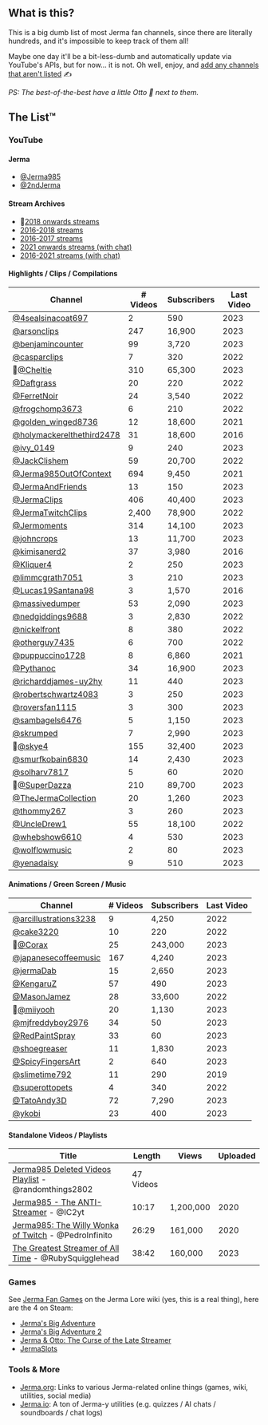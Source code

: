 ## What is this?

This is a big dumb list of most Jerma fan channels, since there are literally hundreds, and it's impossible to keep track of them all!

Maybe one day it'll be a bit-less-dumb and automatically update via YouTube's APIs, but for now... it is not. Oh well, enjoy, and [add any channels that aren't listed](https://github.com/JakeSteam/Jerma/) ✍️

*PS: The best-of-the-best have a little Otto 🐶 next to them.*

## The List™️

### YouTube

#### Jerma

* [@Jerma985](https://www.youtube.com/@Jerma985)
* [@2ndJerma](https://www.youtube.com/@2ndJerma)

#### Stream Archives 

* 🐶[2018 onwards streams](https://www.youtube.com/@JermaStreamArchive)
* [2016-2018 streams](https://www.youtube.com/@SterJermaStreamArchive/)
* [2016-2017 streams](https://www.youtube.com/channel/UCjyrSUk-1AGjALTcWneRaeA)
* [2021 onwards streams (with chat)](https://www.youtube.com/@JermaStreamArchiveWithChat)
* [2016-2021 streams (with chat)](https://www.youtube.com/@oldjermastreamarchivewithc4062/)

#### Highlights / Clips / Compilations

| Channel | # Videos | Subscribers | Last Video |
| --- | --- | --- | --- |
| [@4sealsinacoat697](https://www.youtube.com/@4sealsinacoat697) | 2 | 590 | 2023 |
| [@arsonclips](https://www.youtube.com/@arsonclips) | 247 | 16,900 | 2023 |
| [@benjamincounter](https://www.youtube.com/@benjamincounter) | 99 | 3,720 | 2023 |
| [@casparclips](https://www.youtube.com/@casperclips) | 7 | 320 | 2022 |
| 🐶[@Cheltie](https://www.youtube.com/@Cheltie) | 310 | 65,300 | 2023 |
| [@Daftgrass](https://www.youtube.com/@Daftgrass/) | 20 | 220 | 2022 |
| [@FerretNoir](https://www.youtube.com/@FerretNoir) | 24 | 3,540 | 2022 |
| [@frogchomp3673](https://www.youtube.com/@frogchomp3673) | 6 | 210 | 2022 |
| [@golden_winged8736](https://www.youtube.com/@golden_winged8736/) | 12 | 18,600 | 2021 |
| [@holymackerelthethird2478](https://www.youtube.com/@holymackerelthethird2478) | 31 | 18,600 | 2016 |
| [@ivy_0149](https://www.youtube.com/@ivy_0149) | 9 | 240 | 2023 |
| [@JackClishem](https://www.youtube.com/@JackClishem) | 59 | 20,700 | 2022 |
| [@Jerma985OutOfContext](https://www.youtube.com/@Jerma985OutOfContext) | 694 | 9,450 | 2021 |
| [@JermaAndFriends](https://www.youtube.com/@JermaAndFriends) | 13 | 150 | 2023 |
| [@JermaClips](https://www.youtube.com/@JermaClips) | 406 | 40,400 | 2023 |
| [@JermaTwitchClips](https://www.youtube.com/@JermaTwitchClips) | 2,400 | 78,900 | 2022 |
| [@Jermoments](https://www.youtube.com/@Jermoments/) | 314 | 14,100 | 2023 |
| [@johncrops](https://www.youtube.com/@johncrops) | 13 | 11,700 | 2023 |
| [@kimisanerd2](https://www.youtube.com/channel/UC39uYUsR3v5hkt-s_jocgzA/) | 37 | 3,980 | 2016 |
| [@Kliquer4](https://www.youtube.com/@Kliquer4/) | 2 | 250 | 2023 |
| [@limmcgrath7051](https://www.youtube.com/@liammcgrath7051) | 3 | 210 | 2023 |
| [@Lucas19Santana98](https://www.youtube.com/@Lucas19Santana98) | 3 | 1,570 | 2016 |
| [@massivedumper](https://www.youtube.com/@massivedumper/) | 53 | 2,090 | 2023 | 
| [@nedgiddings9688](https://www.youtube.com/@nedgiddings9688) | 3 | 2,830 | 2022 |
| [@nickelfront](https://www.youtube.com/@nickelfront/) | 8 | 380 | 2022 |
| [@otherguy7435](https://www.youtube.com/@otherguy7435) | 6 | 700 | 2022 |
| [@puppuccino1728](https://www.youtube.com/@puppuccino1728) | 8 | 6,860 | 2021 |
| [@Pythanoc](https://www.youtube.com/@Pythanoc) | 34 | 16,900 | 2023 |
| [@richarddjames-uy2hy](https://www.youtube.com/@richarddjames-uy2hy) | 11 | 440 | 2023 |
| [@robertschwartz4083](https://www.youtube.com/@robertschwartz4083) | 3 | 250 | 2023 |
| [@roversfan1115](https://www.youtube.com/@roversfan1115/) | 3 | 300 | 2023 |
| [@sambagels6476](https://www.youtube.com/@sambagels6476) | 5 | 1,150 | 2023 |
| [@skrumped](https://www.youtube.com/@skrumped) | 7 | 2,990 | 2023 |
| 🐶[@skye4](https://www.youtube.com/@skye4) | 155 | 32,400 | 2023
| [@smurfkobain6830](https://www.youtube.com/@smurfkobain6830) | 14 | 2,430 | 2023 |
| [@solharv7817](https://www.youtube.com/@solharv7817) | 5 | 60 | 2020 |
| 🐶[@SuperDazza](https://www.youtube.com/@SuperDazza/) | 210 | 89,700 | 2023 |
| [@TheJermaCollection](https://www.youtube.com/@TheJermaCollection) | 20 | 1,260 | 2023 |
| [@thommy267](https://www.youtube.com/@thommy267/) | 3 | 260 | 2023 |
| [@UncleDrew1](https://www.youtube.com/@UncleDrew1) | 55 | 18,100 | 2022 |
| [@whebshow6610](https://www.youtube.com/@whebshow6610) | 4 | 530 | 2023 |
| [@wolflowmusic](https://www.youtube.com/@wolflowmusic) | 2 | 80 | 2023 |
| [@yenadaisy](https://www.youtube.com/@yenadaisy) | 9 | 510 | 2023 |

#### Animations / Green Screen / Music

| Channel | # Videos | Subscribers | Last Video |
| --- | --- | --- | --- |
| [@arcillustrations3238](https://www.youtube.com/@arcillustrations3238) | 9 | 4,250 | 2022 |
| [@cake3220](https://www.youtube.com/@cake3220/) | 10 | 220 | 2022 |
| 🐶[@Corax](https://www.youtube.com/@Corax) | 25 | 243,000 | 2023 |
| [@japanesecoffeemusic](https://www.youtube.com/@japanesecoffeemusic) | 167 | 4,240 | 2023 |
| [@jermaDab](https://www.youtube.com/@jermaDab) | 15 | 2,650 | 2023 |
| [@KengaruZ](https://www.youtube.com/@KengaruZ) | 57 | 490 | 2023 |
| [@MasonJamez](https://www.youtube.com/@MasonJamez) | 28 | 33,600 | 2022 |
| 🐶[@miiyooh](https://www.youtube.com/@miiyooh) | 20 | 1,130 | 2023 |
| [@mjfreddyboy2976](https://www.youtube.com/@mjfreddyboy2976) | 34 | 50 | 2023 |
| [@RedPaintSpray](https://www.youtube.com/@RedPaintSpray) | 33 | 60 | 2023 |
| [@shoegreaser](https://www.youtube.com/@shoegreaser) | 11 | 1,830 | 2023 |
| [@SpicyFingersArt](https://www.youtube.com/@SpicyFingersArt) | 2 | 640 | 2023 |
| [@slimetime792](https://www.youtube.com/@slimetime792) | 11 | 290 | 2019 |
| [@superottopets](https://www.youtube.com/@superottopets) | 4 | 340 | 2022 |
| [@TatoAndy3D](https://www.youtube.com/@TatoAndy3D) | 72 | 7,290 | 2023 |
| [@ykobi](https://www.youtube.com/@ykobi) | 23 | 400 | 2023 |

#### Standalone Videos / Playlists

| Title | Length | Views | Uploaded |
| --- | --- | --- | --- |
| [Jerma985 Deleted Videos Playlist](https://www.youtube.com/playlist?list=PL9haG0G7kUOiKVQ-Iw7LO7fgQUG3xx2L9) - @randomthings2802 | 47 Videos | | |
| [Jerma985 - The ANTI-Streamer](https://www.youtube.com/watch?v=v80fUUqmOgE) - @IC2yt | 10:17 | 1,200,000 | 2020 |
| [Jerma985: The Willy Wonka of Twitch](https://www.youtube.com/watch?v=yfUs1H4WptI) - @PedroInfinito | 26:29 | 161,000 | 2020 |
| [The Greatest Streamer of All Time](https://www.youtube.com/watch?v=LLb0lwvM6mE) - @RubySquigglehead | 38:42 | 160,000 | 2023 |

### Games

See [Jerma Fan Games](https://jerma-lore.fandom.com/wiki/Jerma_Fan_Games) on the Jerma Lore wiki (yes, this is a real thing), here are the 4 on Steam:

* [Jerma's Big Adventure](https://store.steampowered.com/app/1722570/Jermas_Big_Adventure/)
* [Jerma's Big Adventure 2](https://store.steampowered.com/app/2227100/Jermas_Big_Adventure_2/)
* [Jerma & Otto: The Curse of the Late Streamer](https://store.steampowered.com/app/1669490/Jerma__Otto_The_Curse_of_the_Late_Streamer/)
* [JermaSlots](https://store.steampowered.com/app/1032520/JermaSlots/)


### Tools & More

* [Jerma.org](https://www.jerma.org/): Links to various Jerma-related online things (games, wiki, utilities, social media)
* [Jerma.io](https://jerma.io): A ton of Jerma-y utilities (e.g. quizzes / AI chats / soundboards / chat logs)